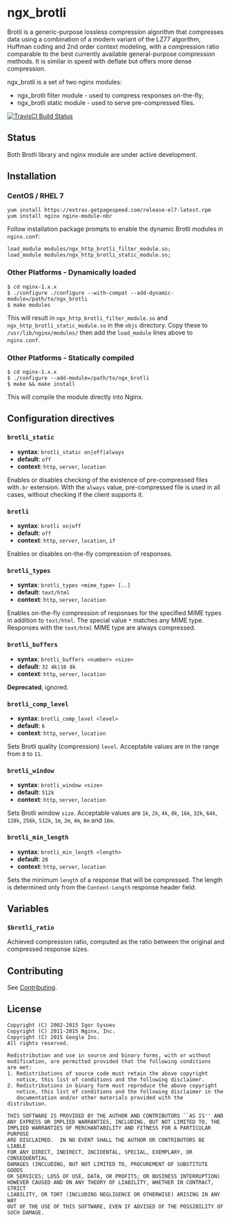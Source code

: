 # ngx_brotli

Brotli is a generic-purpose lossless compression algorithm that compresses data
using a combination of a modern variant of the LZ77 algorithm, Huffman coding
and 2nd order context modeling, with a compression ratio comparable to the best
currently available general-purpose compression methods. It is similar in speed
with deflate but offers more dense compression.

ngx_brotli is a set of two nginx modules:

- ngx_brotli filter module - used to compress responses on-the-fly,
- ngx_brotli static module - used to serve pre-compressed files.

[![TravisCI Build Status](https://travis-ci.org/eustas/ngx_brotli.svg?branch=master)](https://travis-ci.org/eustas/ngx_brotli)

## Status

Both Brotli library and nginx module are under active development.

## Installation

### CentOS / RHEL 7

    yum install https://extras.getpagespeed.com/release-el7-latest.rpm
    yum install nginx nginx-module-nbr
    
Follow installation package prompts to enable the dynamic Brotli modules in `nginx.conf`:

    load_module modules/ngx_http_brotli_filter_module.so;
    load_module modules/ngx_http_brotli_static_module.so;

### Other Platforms - Dynamically loaded

    $ cd nginx-1.x.x
    $ ./configure ./configure --with-compat --add-dynamic-module=/path/to/ngx_brotli
    $ make modules
    
This will result in `ngx_http_brotli_filter_module.so` and `ngx_http_brotli_static_module.so` in the `objs` directory. Copy these to `/usr/lib/nginx/modules/` then add the `load_module` lines above to `nginx.conf`.


### Other Platforms - Statically compiled

    $ cd nginx-1.x.x
    $ ./configure --add-module=/path/to/ngx_brotli
    $ make && make install
    
This will compile the module directly into Nginx.

## Configuration directives

### `brotli_static`

- **syntax**: `brotli_static on|off|always`
- **default**: `off`
- **context**: `http`, `server`, `location`

Enables or disables checking of the existence of pre-compressed files with`.br`
extension. With the `always` value, pre-compressed file is used in all cases,
without checking if the client supports it.

### `brotli`

- **syntax**: `brotli on|off`
- **default**: `off`
- **context**: `http`, `server`, `location`, `if`

Enables or disables on-the-fly compression of responses.

### `brotli_types`

- **syntax**: `brotli_types <mime_type> [..]`
- **default**: `text/html`
- **context**: `http`, `server`, `location`

Enables on-the-fly compression of responses for the specified MIME types
in addition to `text/html`. The special value `*` matches any MIME type.
Responses with the `text/html` MIME type are always compressed.

### `brotli_buffers`

- **syntax**: `brotli_buffers <number> <size>`
- **default**: `32 4k|16 8k`
- **context**: `http`, `server`, `location`

**Deprecated**, ignored.

### `brotli_comp_level`

- **syntax**: `brotli_comp_level <level>`
- **default**: `6`
- **context**: `http`, `server`, `location`

Sets Brotli quality (compression) `level`.
Acceptable values are in the range from `0` to `11`.

### `brotli_window`

- **syntax**: `brotli_window <size>`
- **default**: `512k`
- **context**: `http`, `server`, `location`

Sets Brotli window `size`. Acceptable values are `1k`, `2k`, `4k`, `8k`, `16k`,
`32k`, `64k`, `128k`, `256k`, `512k`, `1m`, `2m`, `4m`, `8m` and `16m`.

### `brotli_min_length`

- **syntax**: `brotli_min_length <length>`
- **default**: `20`
- **context**: `http`, `server`, `location`

Sets the minimum `length` of a response that will be compressed.
The length is determined only from the `Content-Length` response header field.

## Variables

### `$brotli_ratio`

Achieved compression ratio, computed as the ratio between the original
and compressed response sizes.

## Contributing

See [Contributing](CONTRIBUTING.md).

## License

    Copyright (C) 2002-2015 Igor Sysoev
    Copyright (C) 2011-2015 Nginx, Inc.
    Copyright (C) 2015 Google Inc.
    All rights reserved.

    Redistribution and use in source and binary forms, with or without
    modification, are permitted provided that the following conditions
    are met:
    1. Redistributions of source code must retain the above copyright
       notice, this list of conditions and the following disclaimer.
    2. Redistributions in binary form must reproduce the above copyright
       notice, this list of conditions and the following disclaimer in the
       documentation and/or other materials provided with the distribution.

    THIS SOFTWARE IS PROVIDED BY THE AUTHOR AND CONTRIBUTORS ``AS IS'' AND
    ANY EXPRESS OR IMPLIED WARRANTIES, INCLUDING, BUT NOT LIMITED TO, THE
    IMPLIED WARRANTIES OF MERCHANTABILITY AND FITNESS FOR A PARTICULAR PURPOSE
    ARE DISCLAIMED.  IN NO EVENT SHALL THE AUTHOR OR CONTRIBUTORS BE LIABLE
    FOR ANY DIRECT, INDIRECT, INCIDENTAL, SPECIAL, EXEMPLARY, OR CONSEQUENTIAL
    DAMAGES (INCLUDING, BUT NOT LIMITED TO, PROCUREMENT OF SUBSTITUTE GOODS
    OR SERVICES; LOSS OF USE, DATA, OR PROFITS; OR BUSINESS INTERRUPTION)
    HOWEVER CAUSED AND ON ANY THEORY OF LIABILITY, WHETHER IN CONTRACT, STRICT
    LIABILITY, OR TORT (INCLUDING NEGLIGENCE OR OTHERWISE) ARISING IN ANY WAY
    OUT OF THE USE OF THIS SOFTWARE, EVEN IF ADVISED OF THE POSSIBILITY OF
    SUCH DAMAGE.
